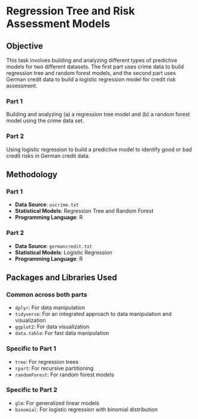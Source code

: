 # Regression Tree and Risk Assessment Models

## Objective
This task involves building and analyzing different types of predictive models for two different datasets. The first part uses crime data to build regression tree and random forest models, and the second part uses German credit data to build a logistic regression model for credit risk assessment.

### Part 1
Building and analyzing (a) a regression tree model and (b) a random forest model using the crime data set.

### Part 2
Using logistic regression to build a predictive model to identify good or bad credit risks in German credit data.

## Methodology

### Part 1
- **Data Source**: `uscrime.txt`
- **Statistical Models**: Regression Tree and Random Forest
- **Programming Language**: R

### Part 2
- **Data Source**: `germancredit.txt`
- **Statistical Models**: Logistic Regression
- **Programming Language**: R

## Packages and Libraries Used

### Common across both parts
- `dplyr`: For data manipulation
- `tidyverse`: For an integrated approach to data manipulation and visualization
- `ggplot2`: For data visualization
- `data.table`: For fast data manipulation

### Specific to Part 1
- `tree`: For regression trees
- `rpart`: For recursive partitioning
- `randomForest`: For random forest models

### Specific to Part 2
- `glm`: For generalized linear models
- `binomial`: For logistic regression with binomial distribution
